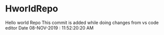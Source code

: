 # HworldRepo
Hello world Repo
This commit is added while doing changes from vs code editor
Date 08-NOV-2019 : 11:52:20:20 AM
